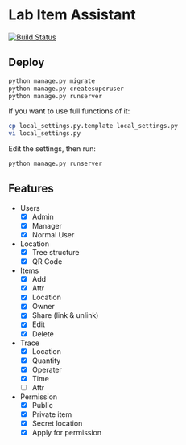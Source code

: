 # Lab Item Assistant

[![Build Status](https://travis-ci.org/zyayoung/lab-item-tracking.svg?branch=master)](https://travis-ci.org/zyayoung/lab-item-tracking)

## Deploy

```bash
python manage.py migrate
python manage.py createsuperuser
python manage.py runserver
```

If you want to use full functions of it:

```bash
cp local_settings.py.template local_settings.py
vi local_settings.py
```

Edit the settings, then run:

```bash
python manage.py runserver
```

## Features

- Users
    - [x] Admin
    - [x] Manager
    - [x] Normal User
- Location
    - [x] Tree structure
    - [x] QR Code
- Items
    - [x] Add
    - [x] Attr
    - [x] Location
    - [x] Owner
    - [x] Share (link & unlink)
    - [x] Edit
    - [x] Delete
- Trace
    - [x] Location
    - [x] Quantity
    - [x] Operater
    - [x] Time
    - [ ] Attr
- Permission
    - [x] Public
    - [x] Private item
    - [x] Secret location
    - [x] Apply for permission
